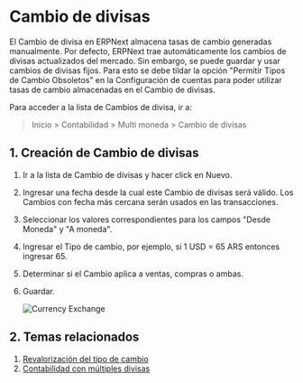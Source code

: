 <!-- add-breadcrumbs -->
# Cambio de divisas

El Cambio de divisa en ERPNext almacena tasas de cambio generadas manualmente. Por defecto, ERPNext trae automáticamente los cambios de divisas actualizados del mercado. Sin embargo, se puede guardar y usar cambios de divisas fijos. Para esto se debe tildar la opción "Permitir Tipos de Cambio Obsoletos" en la Configuración de cuentas para poder utilizar tasas de cambio almacenadas en el Cambio de divisas.

Para acceder a la lista de Cambios de divisa, ir a:
> Inicio > Contabilidad > Multi moneda > Cambio de divisas

## 1. Creación de Cambio de divisas
1. Ir a la lista de Cambio de divisas y hacer click en Nuevo.
1. Ingresar una fecha desde la cual este Cambio de divisas será válido. Los Cambios con fecha más cercana serán usados en las transacciones.
1. Seleccionar los valores correspondientes para los campos "Desde Moneda" y "A moneda".
1. Ingresar el Tipo de cambio, por ejemplo, si 1 USD = 65 ARS entonces ingresar 65.
1. Determinar si el Cambio aplica a ventas, compras o ambas.
1. Guardar.

    ![Currency Exchange](/docs/assets/img/accounts/currency-exchange.png)

## 2. Temas relacionados
1. [Revalorización del tipo de cambio](/docs/user/manual/es/accounts/exchange-rate-revaluation)
1. [Contabilidad con múltiples divisas](/docs/user/manual/es/accounts/multi-currency-accounting)
